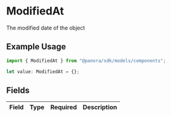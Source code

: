# ModifiedAt

The modified date of the object

## Example Usage

```typescript
import { ModifiedAt } from "@panora/sdk/models/components";

let value: ModifiedAt = {};
```

## Fields

| Field       | Type        | Required    | Description |
| ----------- | ----------- | ----------- | ----------- |